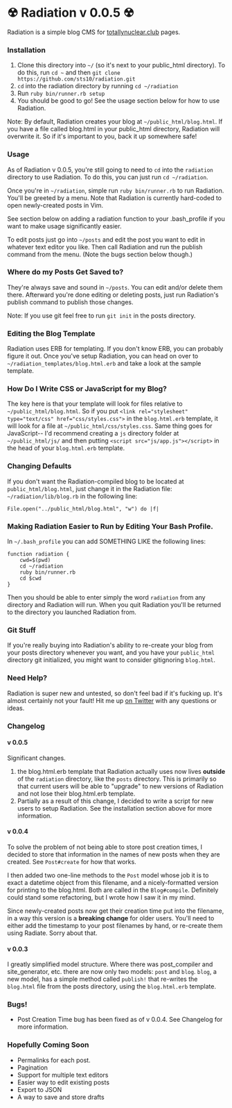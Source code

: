 # ☢ Radiation v 0.0.5 ☢

Radiation is a simple blog CMS for [totallynuclear.club](http://totallynuclear.club/) pages. 

### Installation

1. Clone this directory into `~/` (so it's next to your public_html directory). To do this, run `cd ~` and then `git clone https://github.com/sts10/radiation.git`
2. `cd` into the radiation directory by running `cd ~/radiation`
3. Run `ruby bin/runner.rb setup` 
4. You should be good to go! See the usage section below for how to use Radiation. 

Note: By default, Radiation creates your blog at `~/public_html/blog.html`. If you have a file called blog.html in your public_html directory, Radiation will overwrite it. So if it's important to you, back it up somewhere safe! 

### Usage 

As of Radiation v 0.0.5, you're still going to need to `cd` into the `radiation` directory to use Radiation. To do this, you can just run `cd ~/radiation`.

Once you're in `~/radiation`, simple run `ruby bin/runner.rb` to run Radiation. You'll be greeted by a menu. Note that Radiation is currently hard-coded to open newly-created posts in Vim. 

See section below on adding a radiation function to your .bash_profile if you want to make usage significantly easier. 

To edit posts just go into `~/posts` and edit the post you want to edit in whatever text editor you like. Then call Radiation and run the publish command from the menu. (Note the bugs section below though.)

### Where do my Posts Get Saved to? 

They're always save and sound in `~/posts`. You can edit and/or delete them there. Afterward you're done editing or deleting posts, just run Radiation's publish command to publish those changes. 

Note: If you use git feel free to run `git init` in the posts directory. 

### Editing the Blog Template 

Radiation uses ERB for templating. If you don't know ERB, you can probably figure it out. Once you've setup Radiation, you can head on over to `~/radiation_templates/blog.html.erb` and take a look at the sample template. 

### How Do I Write CSS or JavaScript for my Blog?

The key here is that your template will look for files relative to `~/public_html/blog.html`. So if you put `<link rel="stylesheet" type="text/css" href="css/styles.css">` in the `blog.html.erb` template, it will look for a file at `~/public_html/css/styles.css`. Same thing goes for JavaScript-- I'd recommend creating a `js` directory folder at `~/public_html/js/` and then putting `<script src="js/app.js"></script>` in the head of your `blog.html.erb` template. 

### Changing Defaults 

If you don't want the Radiation-compiled blog to be located at `public_html/blog.html`, just change it in the Radiation file: `~/radiation/lib/blog.rb` in the following line: 

```
File.open("../public_html/blog.html", "w") do |f|
```

### Making Radiation Easier to Run by Editing Your Bash Profile. 

In `~/.bash_profile` you can add SOMETHING LIKE the following lines:

```
function radiation {
    cwd=$(pwd)
    cd ~/radiation
    ruby bin/runner.rb
    cd $cwd
}
```

Then you should be able to enter simply the word `radiation` from any directory and Radiation will run. When you quit Radiation you'll be returned to the directory you launched Radiation from.

### Git Stuff

If you're really buying into Radiation's ability to re-create your blog from your posts directory whenever you want, and you have your `public_html` directory git initialized, you might want to consider gitignoring `blog.html`. 

### Need Help?

Radiation is super new and untested, so don't feel bad if it's fucking up. It's almost certainly not your fault! Hit me up [on Twitter](http://www.twitter.com/sts10) with any questions or ideas.

### Changelog

#### v 0.0.5

Significant changes. 
1. the blog.html.erb template that Radiation actually uses now lives **outside** of the `radiation` directory, like the `posts` directory. This is primarily so that current users will be able to "upgrade" to new versions of Radiation and not lose their blog.html.erb template. 
2. Partially as a result of this change, I decided to write a script for new users to setup Radiation. See the installation section above for more information. 

#### v 0.0.4
To solve the problem of not being able to store post creation times, I decided to store that information in the names of new posts when they are created. See `Post#create` for how that works. 

I then added two one-line methods to the `Post` model whose job it is to exact a datetime object from this filename, and a nicely-formatted version for printing to the blog.html. Both are called in the `Blog#compile`. Definitely could stand some refactoring, but I wrote how I saw it in my mind. 

Since newly-created posts now get their creation time put into the filename, in a way this version is a **breaking change** for older users. You'll need to either add the timestamp to your post filenames by hand, or re-create them using Radiate. Sorry about that. 

#### v 0.0.3
I greatly simplified model structure. Where there was post_compiler and site_generator, etc. there are now only two models: `post` and `blog`. `blog`, a new model, has a simple method called `publish!` that re-writes the `blog.html` file from the posts directory, using the `blog.html.erb` template.

### Bugs!

- Post Creation Time bug has been fixed as of v 0.0.4. See Changelog for more information. 

### Hopefully Coming Soon

- Permalinks for each post.
- Pagination
- Support for multiple text editors
- Easier way to edit existing posts
- Export to JSON
- A way to save and store drafts

